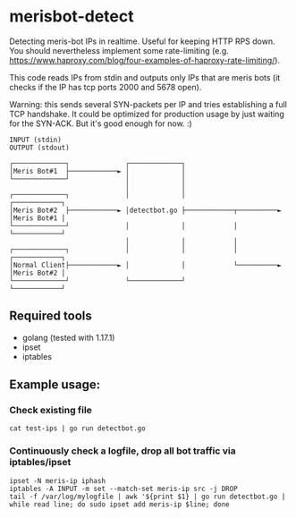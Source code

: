 # merisbot-detect
Detecting meris-bot IPs in realtime. Useful for keeping HTTP RPS down.
You should nevertheless implement some rate-limiting (e.g. https://www.haproxy.com/blog/four-examples-of-haproxy-rate-limiting/).

This code reads IPs from stdin and outputs only IPs that are meris bots (it checks if the IP has tcp ports 2000 and 5678 open).

Warning: this sends several SYN-packets per IP and tries establishing a full TCP handshake.
It could be optimized for production usage by just waiting for the SYN-ACK. But it's good enough for now. :) 

```
INPUT (stdin)                                                          OUTPUT (stdout)

┌─────────────┐              ┌─────────────┐
│Meris Bot#1  ├────────────► │             │
└─────────────┘              │             │
                             │             │
┌─────────────┐              │             │                          ┌────────────┐
│Meris Bot#2  ├────────────► │detectbot.go ├────────────┬──────────►  │Meris Bot#1 │
└─────────────┘              │             │            │             └────────────┘
                             │             │            │
┌─────────────┐              │             │            │             ┌────────────┐
│Normal Client├────────────► │             │            └──────────►  │Meris Bot#2 │
└─────────────┘              └─────────────┘                          └────────────┘
```

## Required tools
- golang (tested with 1.17.1)
- ipset
- iptables

## Example usage:

### Check existing file
```
cat test-ips | go run detectbot.go
```

### Continuously check a logfile, drop all bot traffic via iptables/ipset
```
ipset -N meris-ip iphash
iptables -A INPUT -m set --match-set meris-ip src -j DROP
tail -f /var/log/mylogfile | awk '${print $1} | go run detectbot.go | while read line; do sudo ipset add meris-ip $line; done
```
